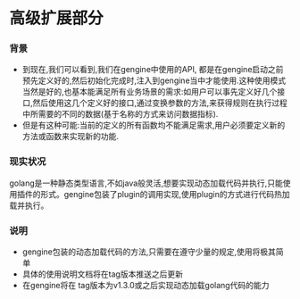 # 高级扩展部分

### 背景
- 到现在,我们可以看到,我们在gengine中使用的API, 都是在gengine启动之前预先定义好的,然后初始化完成时,注入到gengine当中才能使用.这种使用模式当然是好的,也基本能满足所有业务场景的需求:如用户可以事先定义好几个接口,然后使用这几个定义好的接口,通过变换参数的方法,来获得规则在执行过程中所需要的不同的数据(基于名称的方式来访问数据指标).
- 但是有这种可能:当前的定义的所有函数均不能满足需求,用户必须要定义新的方法或函数来实现新的功能.

### 现实状况
golang是一种静态类型语言,不如java般灵活,想要实现动态加载代码并执行,只能使用插件的形式。gengine包装了plugin的调用实现,使用plugin的方式进行代码热加载并执行。

### 说明
- gengine包装的动态加载代码的方法,只需要在遵守少量的规定,使用将极其简单
- 具体的使用说明文档将在tag版本推送之后更新
- 在gengine将在 tag版本为v1.3.0或之后实现动态加载golang代码的能力







